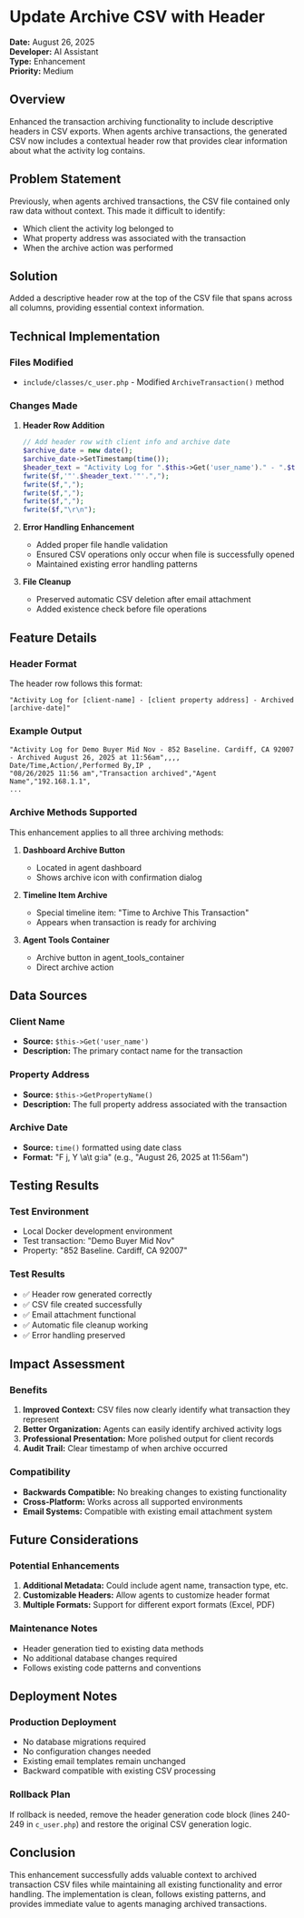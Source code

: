# Update Archive CSV with Header

**Date:** August 26, 2025  
**Developer:** AI Assistant  
**Type:** Enhancement  
**Priority:** Medium  

## Overview

Enhanced the transaction archiving functionality to include descriptive headers in CSV exports. When agents archive transactions, the generated CSV now includes a contextual header row that provides clear information about what the activity log contains.

## Problem Statement

Previously, when agents archived transactions, the CSV file contained only raw data without context. This made it difficult to identify:
- Which client the activity log belonged to
- What property address was associated with the transaction
- When the archive action was performed

## Solution

Added a descriptive header row at the top of the CSV file that spans across all columns, providing essential context information.

## Technical Implementation

### Files Modified
- `include/classes/c_user.php` - Modified `ArchiveTransaction()` method

### Changes Made

1. **Header Row Addition**
   ```php
   // Add header row with client info and archive date
   $archive_date = new date();
   $archive_date->SetTimestamp(time());
   $header_text = "Activity Log for ".$this->Get('user_name')." - ".$this->GetPropertyName()." - Archived ".$archive_date->GetDate('F j, Y \a\t g:ia');
   fwrite($f,'"'.$header_text.'"'.",");
   fwrite($f,",");
   fwrite($f,",");
   fwrite($f,",");
   fwrite($f,"\r\n");
   ```

2. **Error Handling Enhancement**
   - Added proper file handle validation
   - Ensured CSV operations only occur when file is successfully opened
   - Maintained existing error handling patterns

3. **File Cleanup**
   - Preserved automatic CSV deletion after email attachment
   - Added existence check before file operations

## Feature Details

### Header Format
The header row follows this format:
```
"Activity Log for [client-name] - [client property address] - Archived [archive-date]"
```

### Example Output
```
"Activity Log for Demo Buyer Mid Nov - 852 Baseline. Cardiff, CA 92007 - Archived August 26, 2025 at 11:56am",,,,
Date/Time,Action/,Performed By,IP ,
"08/26/2025 11:56 am","Transaction archived","Agent Name","192.168.1.1",
...
```

### Archive Methods Supported
This enhancement applies to all three archiving methods:

1. **Dashboard Archive Button**
   - Located in agent dashboard
   - Shows archive icon with confirmation dialog

2. **Timeline Item Archive**
   - Special timeline item: "Time to Archive This Transaction"
   - Appears when transaction is ready for archiving

3. **Agent Tools Container**
   - Archive button in agent_tools_container
   - Direct archive action

## Data Sources

### Client Name
- **Source:** `$this->Get('user_name')`
- **Description:** The primary contact name for the transaction

### Property Address
- **Source:** `$this->GetPropertyName()`
- **Description:** The full property address associated with the transaction

### Archive Date
- **Source:** `time()` formatted using date class
- **Format:** "F j, Y \a\t g:ia" (e.g., "August 26, 2025 at 11:56am")

## Testing Results

### Test Environment
- Local Docker development environment
- Test transaction: "Demo Buyer Mid Nov"
- Property: "852 Baseline. Cardiff, CA 92007"

### Test Results
- ✅ Header row generated correctly
- ✅ CSV file created successfully
- ✅ Email attachment functional
- ✅ Automatic file cleanup working
- ✅ Error handling preserved

## Impact Assessment

### Benefits
1. **Improved Context:** CSV files now clearly identify what transaction they represent
2. **Better Organization:** Agents can easily identify archived activity logs
3. **Professional Presentation:** More polished output for client records
4. **Audit Trail:** Clear timestamp of when archive occurred

### Compatibility
- **Backwards Compatible:** No breaking changes to existing functionality
- **Cross-Platform:** Works across all supported environments
- **Email Systems:** Compatible with existing email attachment system

## Future Considerations

### Potential Enhancements
1. **Additional Metadata:** Could include agent name, transaction type, etc.
2. **Customizable Headers:** Allow agents to customize header format
3. **Multiple Formats:** Support for different export formats (Excel, PDF)

### Maintenance Notes
- Header generation tied to existing data methods
- No additional database changes required
- Follows existing code patterns and conventions

## Deployment Notes

### Production Deployment
- No database migrations required
- No configuration changes needed
- Existing email templates remain unchanged
- Backward compatible with existing CSV processing

### Rollback Plan
If rollback is needed, remove the header generation code block (lines 240-249 in `c_user.php`) and restore the original CSV generation logic.

## Conclusion

This enhancement successfully adds valuable context to archived transaction CSV files while maintaining all existing functionality and error handling. The implementation is clean, follows existing patterns, and provides immediate value to agents managing archived transactions.
